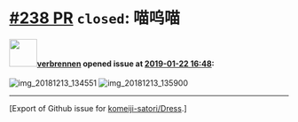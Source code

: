 # [\#238 PR](https://github.com/komeiji-satori/Dress/pull/238) `closed`: 喵呜喵

#### <img src="https://avatars.githubusercontent.com/u/41799035?u=9e19e20fda43d1f8377d179438549a63d8aea46f&v=4" width="50">[verbrennen](https://github.com/verbrennen) opened issue at [2019-01-22 16:48](https://github.com/komeiji-satori/Dress/pull/238):

![img_20181213_134551](https://user-images.githubusercontent.com/41799035/51550937-663b1d80-1ea8-11e9-9f90-bd3e71d82cab.jpg)
![img_20181213_135900](https://user-images.githubusercontent.com/41799035/51550958-6dfac200-1ea8-11e9-8698-3949fca2de28.jpg)





-------------------------------------------------------------------------------



[Export of Github issue for [komeiji-satori/Dress](https://github.com/komeiji-satori/Dress).]
